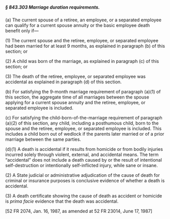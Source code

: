 ##### § 843.303 Marriage duration requirements. #####

(a) The current spouse of a retiree, an employee, or a separated employee can qualify for a current spouse annuity or the basic employee death benefit only if—

(1) The current spouse and the retiree, employee, or separated employee had been married for at least 9 months, as explained in paragraph (b) of this section; or

(2) A child was born of the marriage, as explained in paragraph (c) of this section; or

(3) The death of the retiree, employee, or separated employee was accidental as explained in paragraph (d) of this section.

(b) For satisfying the 9-month marriage requirement of paragraph (a)(1) of this section, the aggregate time of all marriages between the spouse applying for a current spouse annuity and the retiree, employee, or separated employee is included.

(c) For satisfying the child-born-of-the-marriage requirement of paragraph (a)(2) of this section, any child, including a posthumous child, born to the spouse and the retiree, employee, or separated employee is included. This includes a child born out of wedlock if the parents later married or of a prior marriage between the same parties.

(d)(1) A death is accidental if it results from homicide or from bodily injuries incurred solely through violent, external, and accidental means. The term “accidental” does not include a death caused by or the result of intentional self-destruction or intentionally self-inflicted injury, while sane or insane.

(2) A State judicial or administrative adjudication of the cause of death for criminal or insurance purposes is conclusive evidence of whether a death is accidental.

(3) A death certificate showing the cause of death as accident or homicide is *prima facie* evidence that the death was accidental.

[52 FR 2074, Jan. 16, 1987, as amended at 52 FR 23014, June 17, 1987]